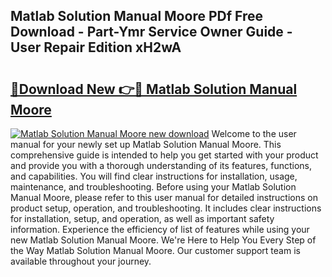 ## Matlab Solution Manual Moore PDf Free Download - Part-Ymr Service Owner Guide - User Repair Edition xH2wA

# <h2><a href="http://bc85449.oget.top/?id=Matlab+Solution+Manual+Moore">🔗Download New 👉🔴 Matlab Solution Manual Moore</a></h2>

[![Matlab Solution Manual Moore new download](https://i.imgur.com/5g1atiW.png)](http://bc85449.oget.top/?id=Matlab+Solution+Manual+Moore)
Welcome to the user manual for your newly set up Matlab Solution Manual Moore. This comprehensive guide is intended to help you get started with your product and provide you with a thorough understanding of its features, functions, and capabilities. You will find clear instructions for installation, usage, maintenance, and troubleshooting. Before using your Matlab Solution Manual Moore, please refer to this user manual for detailed instructions on product setup, operation, and troubleshooting. It includes clear instructions for installation, setup, and operation, as well as important safety information. Experience the efficiency of list of features while using your new Matlab Solution Manual Moore. We're Here to Help You Every Step of the Way Matlab Solution Manual Moore. Our customer support team is available throughout your journey.
